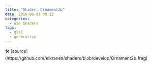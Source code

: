 ```yaml
---
title: "Shader: Ornament2b"
date: 2019-06-03 00:12
categories:
  - Wie Shaders
tags:
  - glsl
  - generative
---
```


<section>
	<canvas class="glslCanvas" data-fragment-url="https://raw.githubusercontent.com/elkraneo/shaders/develop/Ornament2b.frag">
	</canvas>
</section>
🛠 [source](https://github.com/elkraneo/shaders/blob/develop/Ornament2b.frag)